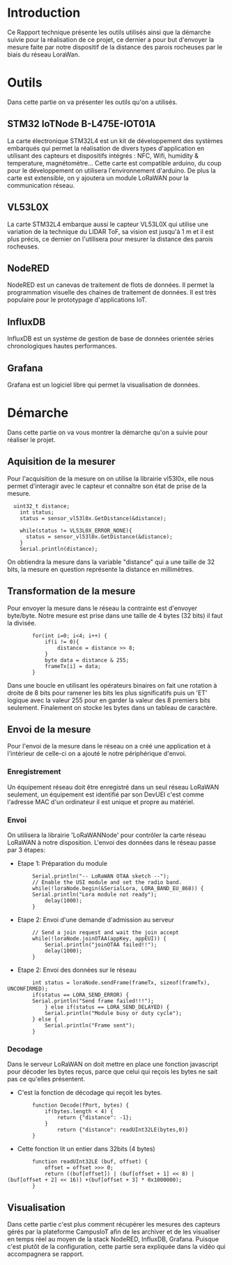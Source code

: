 # Introduction
Ce Rapport technique présente les outils utilisés ainsi que la démarche suivie pour la réalisation de ce projet,
ce dernier a pour but d'envoyer la mesure faite par notre dispositif de la distance des parois rocheuses par le biais du réseau LoraWan.

# Outils
Dans cette partie on va présenter les outils qu'on a utilisés.

## STM32 IoTNode B-L475E-IOT01A
La carte électronique STM32L4 est un kit de développement des systèmes embarqués qui permet la réalisation de divers types d'application en utilisant des capteurs et dispositifs intégrés : NFC, Wifi, humidity & temperature, magnétomètre...
Cette carte est compatible arduino, du coup pour le développement on utilisera l'environnement d'arduino. De plus la carte est extensible, on y ajoutera un module LoRaWAN pour la communication réseau.

## VL53L0X
La carte STM32L4 embarque aussi le capteur VL53L0X qui utilise une variation de la technique du LIDAR ToF, sa vision est jusqu'à 1 m et il est plus précis, ce dernier on l'utilisera pour mesurer la distance des parois rocheuses.

## NodeRED
NodeRED est un canevas de traitement de flots de données. Il permet la programmation visuelle des chaines de traitement de données. Il est très populaire pour le prototypage d'applications IoT.

## InfluxDB
InfluxDB est un système de gestion de base de données orientée séries chronologiques hautes performances.

## Grafana
Grafana est un logiciel libre qui permet la visualisation de données.

# Démarche
Dans cette partie on va vous montrer la démarche qu'on a suivie pour réaliser le projet.

## Aquisition de la mesurer
Pour l'acquisition de la mesure on on utilise la librairie vl53l0x, elle nous permet d'interagir avec le capteur et connaître son état de prise de la mesure.
```
  uint32_t distance;
    int status;
    status = sensor_vl53l0x.GetDistance(&distance);

    while(status != VL53L0X_ERROR_NONE){
      status = sensor_vl53l0x.GetDistance(&distance);
    }
    Serial.println(distance);
```
On obtiendra la mesure dans la variable "distance" qui a une taille de 32 bits, la mesure en question représente la distance en millimètres.

## Transformation de la mesure
Pour envoyer la mesure dans le réseau la contrainte est d'envoyer byte/byte. Notre mesure est prise dans une taille de 4 bytes (32 bits) il faut la divisée.
```
		for(int i=0; i<4; i++) {
			if(i != 0){
				distance = distance >> 8;
			}
			byte data = distance & 255;
			frameTx[i] = data;
		}
```
Dans une boucle en utilisant les opérateurs binaires on fait une rotation à droite de 8 bits pour ramener les bits les plus significatifs puis un 'ET' logique avec la valeur 255 pour en garder la valeur des 8 premiers bits seulement.
Finalement on stocke les bytes dans un tableau de caractère.

## Envoi de la mesure
Pour l'envoi de la mesure dans le réseau on a créé une application et à l'intérieur de celle-ci on a ajouté le notre périphérique d'envoi.

### Enregistrement
Un équipement réseau doit être enregistré dans un seul réseau LoRaWAN seulement, un équipement est identifié par son DevUEI
c'est comme l'adresse MAC d'un ordinateur il est unique et propre au matériel.

### Envoi
On utilisera la librairie 'LoRaWANNode' pour contrôler la carte réseau LoRaWAN à notre disposition.
L'envoi des données dans le réseau passe par 3 étapes:
- Etape 1: Préparation du module
```
		Serial.println("-- LoRaWAN OTAA sketch --");
		// Enable the USI module and set the radio band.
		while(!loraNode.begin(&SerialLora, LORA_BAND_EU_868)) {
		Serial.println("Lora module not ready");
			delay(1000);
		}
```
- Etape 2: Envoi d'une demande d'admission au serveur
```
		// Send a join request and wait the join accept
		while(!loraNode.joinOTAA(appKey, appEUI)) {
			Serial.println("joinOTAA failed!!");
			delay(1000);
		}
```
- Etape 2: Envoi des données sur le réseau
```
		int status = loraNode.sendFrame(frameTx, sizeof(frameTx), UNCONFIRMED);
		if(status == LORA_SEND_ERROR) {
		Serial.println("Send frame failed!!!");
			} else if(status == LORA_SEND_DELAYED) {
			Serial.println("Module busy or duty cycle");
		} else {
			Serial.println("Frame sent");
		}
```
### Decodage
Dans le serveur LoRaWAN on doit mettre en place une fonction javascript pour décoder les bytes reçus, parce que celui qui reçois les bytes ne sait pas ce qu'elles présentent.

- C'est la fonction de décodage qui reçoit les bytes.
```
		function Decode(fPort, bytes) {
			if(bytes.length < 4) {
				return {"distance": -1};
			}
				return {"distance": readUInt32LE(bytes,0)}
		}
```
- Cette fonction lit un entier dans 32bits (4 bytes)
```
		function readUInt32LE (buf, offset) {
			offset = offset >>> 0;
			return ((buf[offset]) | (buf[offset + 1] << 8) |(buf[offset + 2] << 16)) +(buf[offset + 3] * 0x1000000);
		}
```
## Visualisation
Dans cette partie c'est plus comment récupérer les mesures des capteurs gérés par la plateforme CampusIoT afin de les archiver et de les visualiser en temps réel au moyen de la stack NodeRED, InfluxDB, Grafana.
Puisque c'est plutôt de la configuration, cette partie sera expliquée dans la vidéo qui accompagnera se rapport.
